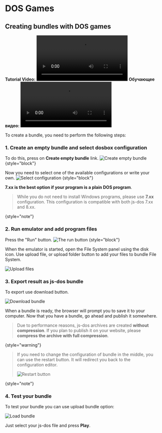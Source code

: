 # DOS Games

## Creating bundles with DOS games

<tabs>
    <tab title="English">
       <strong>Tutorial Video:</strong>
       <video src="https://www.youtube.com/watch?v=erq29Tsd9U8" />
    </tab>
    <tab title="Russian">
      <strong>Обучающее видео:</strong>
      <video src="https://www.youtube.com/watch?v=PWugVpHx87M" />
      <strong>Как крафтить игры от NicCarter54:</strong>
      <video src="https://www.youtube.com/watch?v=7WfMcQt38c0" />
    </tab>
</tabs>

To create a bundle, you need to perform the following steps:

### 1. Create an empty bundle and select dosbox configuration

To do this, press on **Create empty bundle** link.
![Create empty bundle](create-empty-bundle.jpg)
{style="block"}

Now you need to select one of the available configurations or write your own.
![Select configuration](select-configuration.jpg)
{style="block"}

**7.xx is the best option if your program is a plain DOS program**. 

> While you do not need to install Windows programs, please use **7.xx** configuration.
> This configuration is compatible with both js-dos 7.xx and 8.xx.
> 
{style="note"}

### 2. Run emulator and add program files

Press the "Run" button.
![The run button](the-run-button.jpg)
{style="block"}

When the emulator is started, open the File System panel using the disk icon.
Use upload file, or upload folder button to add your files to bundle File System.

![Upload files](upload-files.jpg)

### 3. Export result as js-dos bundle

To export use download button.

![Download bundle](download-bundle.jpg)

When a bundle is ready, the browser will prompt you to save it to your computer. 
Now that you have a bundle, go ahead and publish it somewhere.

> Due to performance reasons, js-dos archives are created **without compression**.
> If you plan to publish it on your website, please **compress the archive with full compression**.
> 
{style="warning"}

> If you need to change the configuration of bundle in the middle, you can use the restart button. It 
> will redirect you back to the configuration editor.
> 
> ![Restart button](restart-button.jpg)
> 
{style="note"}


### 4. Test your bundle

To test your bundle you can use upload bundle option:

![Load bundle](load-bundle.jpg)

Just select your js-dos file and press **Play**.
